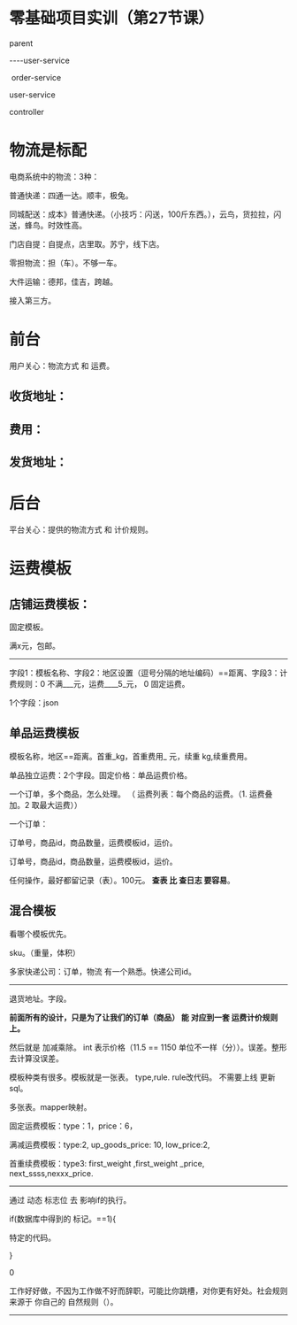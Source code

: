 # 零基础项目实训（第27节课）

parent

----user-service

​     order-service



user-service

controller



# 物流是标配

电商系统中的物流：3种：

普通快递：四通一达。顺丰，极兔。



同城配送：成本》普通快递。（小技巧：闪送，100斤东西。），云鸟，货拉拉，闪送，蜂鸟。时效性高。



门店自提：自提点，店里取。苏宁，线下店。



零担物流：担（车）。不够一车。

大件运输：德邦，佳吉，跨越。



接入第三方。



# 前台

用户关心：物流方式    和   运费。

## 收货地址：

## 费用：

## 发货地址：





# 后台

平台关心：提供的物流方式 和  计价规则。



# 运费模板

## 店铺运费模板：

固定模板。

满x元，包邮。



---

字段1：模板名称、字段2：地区设置（逗号分隔的地址编码）==距离、字段3：计费规则：0   不满___元，运费____5_元， 0  固定运费。



1个字段：json







## 单品运费模板

模板名称，地区==距离。首重_kg，首重费用_  元，续重 kg,续重费用。



单品独立运费：2个字段。固定价格：单品运费价格。



一个订单，多个商品，怎么处理。 （ 运费列表：每个商品的运费。（1. 运费叠加。2 取最大运费））



一个订单：

订单号，商品id，商品数量，运费模板id，运价。

订单号，商品id，商品数量，运费模板id，运价。





任何操作，最好都留记录（表）。100元。 **查表 比 查日志 要容易**。





## 混合模板

看哪个模板优先。



sku。（重量，体积）



多家快递公司：订单，物流 有一个熟悉。快递公司id。



----

退货地址。字段。



**前面所有的设计，只是为了让我们的订单（商品） 能 对应到一套  运费计价规则上。**

然后就是 加减乘除。  int 表示价格（11.5 ==  1150  单位不一样（分））。误差。整形去计算没误差。



模板种类有很多。模板就是一张表。 type,rule.  rule改代码。  不需要上线 更新 sql。



多张表。mapper映射。

固定运费模板：type：1，price：6，

满减运费模板：type:2, up_goods_price: 10, low_price:2, 

首重续费模板：type3:  first_weight ,first_weight _price,   next_ssss,nexxx_price. 



---

通过 动态 标志位 去 影响if的执行。

if(数据库中得到的 标记。==1){

  特定的代码。

}



0



工作好好做，不因为工作做不好而辞职，可能比你跳槽，对你更有好处。社会规则 来源于 你自己的 自然规则（）。

---



